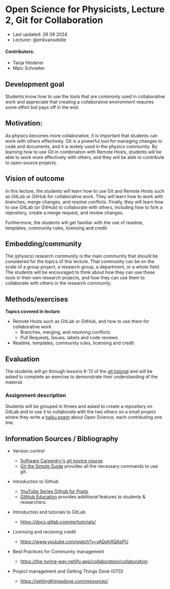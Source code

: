 # Open Science for Physicists, Lecture 2, Git for Collaboration

+ Last updated: 26 08 2024
+ Lecturer: @erikvansebille

#### Contributors:
+ Tanja Hinderer
+ Marc Schneiter

## Development goal
Students know how to use the tools that are commonly used in collaborative work and appreciate that creating a collaborative environment requires some effort but pays off in the end.

## Motivation:
As physics becomes more collaborative, it is important that students can work with others effectively. Git is a powerful tool for managing changes to code and documents, and it is widely used in the physics community. By learning how to use Git in combination with Remote Hosts, students will be able to work more effectively with others, and they will be able to contribute to open-source projects.

## Vision of outcome
In this lecture, the students will learn how to use Git and Remote Hosts such as GitLab or GitHub for collaborative work. They will learn how to work with branches, merge changes, and resolve conflicts. Finally, they will learn how to use GitLab (or GitHub) to collaborate with others, including how to fork a repository, create a merge request, and review changes.

Furthermore, the students will get familiar with the use of readme, templates, community rules, licensing and credit.

## Embedding/community
The (physics) research community is the main community that should be considered for the topics of this lecture. That community can be on the scale of a group project, a research group, a department, or a whole field. The students will be encouraged to think about how they can use these tools in their own research projects, and how they can use them to collaborate with others in the research community.

## Methods/exercises
**Topics covered in lecture**
+ Remote Hosts such as GitLab or GitHub, and how to use them for collaborative work
    + Branches, merging, and resolving conflicts
    + Pull Requests, Issues, labels and code reviews
+ Readme, templates, community rules, licensing and credit

## Evaluation
The students will go through lessons 6-13 of the [git tutorial](https://git.science.uu.nl/os4p-2023/git-tutorial) and will be asked to complete an exercise to demonstrate their understanding of the material.

### Assignment description
Students will be grouped in threes and asked to create a repository on GitLab and to use it to collaborate with the two others on a small project where they write a [haiku poem](https://en.wikipedia.org/wiki/Haiku) about Open Science, each contributing one line.

## Information Sources / Bibliography

+ Version control
    + [Software Carpentry's git novice course](https://swcarpentry.github.io/git-novice/).
    + [Git the Simple Guide](https://rogerdudler.github.io/git-guide/) provides all the necessary commands to use git.


+ Introduction to Github
    + [YouTube Series Github for Poets](https://www.youtube.com/playlist?list=PLRqwX-V7Uu6ZF9C0YMKuns9sLDzK6zoiV)
    + [GitHub Education](https://education.github.com/) provides additional features to students & researchers.

+ Introduction and tutorials to GitLab
    + https://docs.gitlab.com/ee/tutorials/

+ Licensing and receiving credit
    + https://www.youtube.com/watch?v=vAQghXQApPU

+ Best Practices for Community management
    + https://the-turing-way.netlify.app/collaboration/collaboration

+ Project management and Getting Things Done (GTD)
    + https://gettingthingsdone.com/resources/
